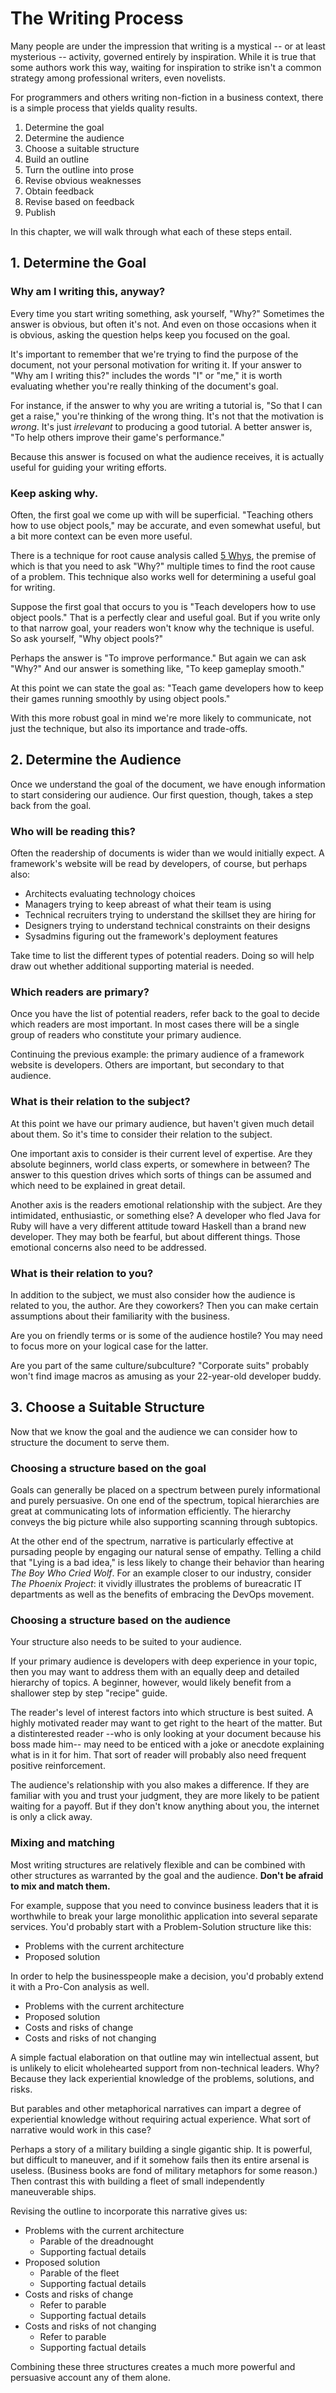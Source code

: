 # The Writing Process

Many people are under the impression that writing is a mystical
-- or at least mysterious --
activity, governed entirely by inspiration.
While it is true that some authors work this way,
waiting for inspiration to strike isn't a common strategy among professional writers,
even novelists.

For programmers and others writing non-fiction in a business context,
there is a simple process that yields quality results.

1. Determine the goal
2. Determine the audience
3. Choose a suitable structure
4. Build an outline
5. Turn the outline into prose
6. Revise obvious weaknesses
7. Obtain feedback
8. Revise based on feedback
9. Publish

In this chapter, we will walk through what each of these steps entail.

## 1. Determine the Goal

### Why am I writing this, anyway?

Every time you start writing something,
ask yourself, "Why?"
Sometimes the answer is obvious,
but often it's not.
And even on those occasions when it is obvious,
asking the question helps keep you focused on the goal.

It's important to remember that we're trying to find the purpose of the document,
not your personal motivation for writing it.
If your answer to "Why am I writing this?" includes the words "I" or "me,"
it is worth evaluating whether you're really thinking of the document's goal.

For instance, if the answer to why you are writing a tutorial is,
"So that I can get a raise,"
you're thinking of the wrong thing.
It's not that the motivation is _wrong_.
It's just _irrelevant_ to producing a good tutorial.
A better answer is,
"To help others improve their game's performance."

Because this answer is focused on what the audience receives,
it is actually useful for guiding your writing efforts.

### Keep asking why.

Often, the first goal we come up with will be superficial.
"Teaching others how to use object pools,"
may be accurate,
and even somewhat useful,
but a bit more context can be even more useful.

There is a technique for root cause analysis called [5 Whys][],
the premise of which is that you need to ask "Why?" multiple times to find the root cause of a problem.
This technique also works well for determining a useful goal for writing.

Suppose the first goal that occurs to you is
"Teach developers how to use object pools."
That is a perfectly clear and useful goal.
But if you write only to that narrow goal,
your readers won't know why the technique is useful.
So ask yourself, "Why object pools?"

Perhaps the answer is "To improve performance."
But again we can ask "Why?"
And our answer is something like, "To keep gameplay smooth."

At this point we can state the goal as:
"Teach game developers how to keep their games running smoothly by using object pools."

With this more robust goal in mind we're more likely to communicate,
not just the technique,
but also its importance and trade-offs.

## 2. Determine the Audience

Once we understand the goal of the document,
we have enough information to start considering our audience.
Our first question, though, takes a step back from the goal.

### Who will be reading this?

Often the readership of documents is wider than we would initially expect.
A framework's website will be read by developers, of course,
but perhaps also:

* Architects evaluating technology choices
* Managers trying to keep abreast of what their team is using
* Technical recruiters trying to understand the skillset they are hiring for
* Designers trying to understand technical constraints on their designs
* Sysadmins figuring out the framework's deployment features

Take time to list the different types of potential readers.
Doing so will help draw out whether additional supporting material is needed.

### Which readers are primary?

Once you have the list of potential readers,
refer back to the goal to decide which readers are most important.
In most cases there will be a single group of readers who constitute your primary audience.

Continuing the previous example:
the primary audience of a framework website is developers.
Others are important, but secondary to that audience.

### What is their relation to the subject?

At this point we have our primary audience,
but haven't given much detail about them.
So it's time to consider their relation to the subject.

One important axis to consider is their current level of expertise.
Are they absolute beginners,
world class experts,
or somewhere in between?
The answer to this question drives
which sorts of things can be assumed
and which need to be explained in great detail.

Another axis is the readers emotional relationship with the subject.
Are they intimidated, enthusiastic, or something else?
A developer who fled Java for Ruby will have a very different attitude toward Haskell than a brand new developer.
They may both be fearful,
but about different things.
Those emotional concerns also need to be addressed.

### What is their relation to you?

In addition to the subject,
we must also consider how the audience is related to you,
the author.
Are they coworkers?
Then you can make certain assumptions about their familiarity with the business.

Are you on friendly terms or is some of the audience hostile?
You may need to focus more on your logical case for the latter.

Are you part of the same culture/subculture?
"Corporate suits" probably won't find image macros as amusing as your 22-year-old developer buddy.

[5 Whys]: http://en.wikipedia.org/wiki/5_Whys

## 3. Choose a Suitable Structure

Now that we know the goal and the audience
we can consider how to structure the document to serve them.

### Choosing a structure based on the goal

Goals can generally be placed on a spectrum between purely informational and purely persuasive.
On one end of the spectrum,
topical hierarchies are great at communicating lots of information efficiently.
The hierarchy conveys the big picture while also supporting scanning through subtopics.

At the other end of the spectrum,
narrative is particularly effective at pursading people by engaging our natural sense of empathy.
Telling a child that "Lying is a bad idea," is less likely to change their behavior than hearing _The Boy Who Cried Wolf_.
For an example closer to our industry, consider _The Phoenix Project_:
it vividly illustrates the problems of bureacratic IT departments
as well as the benefits of embracing the DevOps movement.

### Choosing a structure based on the audience

Your structure also needs to be suited to your audience.

If your primary audience is developers with deep experience in your topic,
then you may want to address them with an equally deep and detailed hierarchy of topics.
A beginner, however, would likely benefit from a shallower step by step "recipe" guide.

The reader's level of interest factors into which structure is best suited.
A highly motivated reader may want to get right to the heart of the matter.
But a distinterested reader
--who is only looking at your document because his boss made him--
may need to be enticed with a joke or anecdote explaining what is in it for him.
That sort of reader will probably also need frequent positive reinforcement.

The audience's relationship with you also makes a difference.
If they are familiar with you and trust your judgment,
they are more likely to be patient waiting for a payoff.
But if they don't know anything about you,
the internet is only a click away.

### Mixing and matching

Most writing structures are relatively flexible
and can be combined with other structures as warranted by the goal and the audience.
**Don't be afraid to mix and match them.**

For example, suppose that you need to convince business leaders that
it is worthwhile to break your large monolithic application into several separate services.
You'd probably start with a Problem-Solution structure like this:

* Problems with the current architecture
* Proposed solution

In order to help the businesspeople make a decision, you'd probably extend it with a Pro-Con analysis as well.

* Problems with the current architecture
* Proposed solution
* Costs and risks of change
* Costs and risks of not changing

A simple factual elaboration on that outline may win intellectual assent,
but is unlikely to elicit wholehearted support from non-technical leaders.
Why?
Because they lack experiential knowledge of the problems, solutions, and risks.

But parables and other metaphorical narratives can impart a degree of experiential knowledge without requiring actual experience.
What sort of narrative would work in this case?

Perhaps a story of a military building a single gigantic ship.
It is powerful,
but difficult to maneuver,
and if it somehow fails then its entire arsenal is useless.
(Business books are fond of military metaphors for some reason.)
Then contrast this with building a fleet of small independently maneuverable ships.

Revising the outline to incorporate this narrative gives us:

* Problems with the current architecture
    * Parable of the dreadnought
    * Supporting factual details
* Proposed solution
    * Parable of the fleet
    * Supporting factual details
* Costs and risks of change
    * Refer to parable
    * Supporting factual details
* Costs and risks of not changing
    * Refer to parable
    * Supporting factual details

Combining these three structures creates a much more powerful and persuasive account any of them alone.